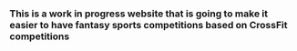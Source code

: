 <h3>This is a work in progress website that is going to make it easier to have fantasy sports competitions based on CrossFit competitions</h3>  
